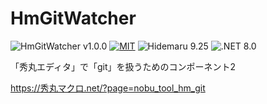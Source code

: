 # HmGitWatcher

![HmGitWatcher v1.0.0](https://img.shields.io/badge/HmGitWatcher-v1.0.0-6479ff.svg)
[![MIT](https://img.shields.io/badge/license-MIT-blue.svg?style=flat)](LICENSE)
![Hidemaru 9.25](https://img.shields.io/badge/Hidemaru-v9.25-6479ff.svg)
![.NET 8.0](https://img.shields.io/badge/.NET-8.0-6479ff.svg)

「秀丸エディタ」で「git」を扱うためのコンポーネント2

https://秀丸マクロ.net/?page=nobu_tool_hm_git
